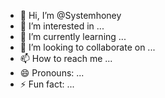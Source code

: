- 👋 Hi, I’m @Systemhoney
- 👀 I’m interested in ...
- 🌱 I’m currently learning ...
- 💞️ I’m looking to collaborate on ...
- 📫 How to reach me ...
- 😄 Pronouns: ...
- ⚡ Fun fact: ...

<!---
Systemhoney/Systemhoney is a ✨ special ✨ repository because its `README.md` (this file) appears on your GitHub profile.
You can click the Preview link to take a look at your changes.
--->
